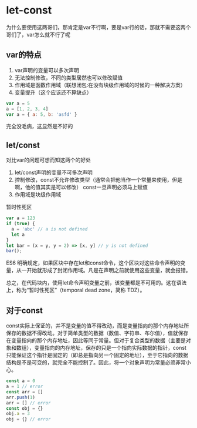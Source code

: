 # let-const

为什么要使用这两哥们，那肯定是var不行啊，要是var行的话，那就不需要这两个哥们了，var怎么就不行了呢

## var的特点

1. var声明的变量可以多次声明
2. 无法控制修改，不同的类型居然也可以修改赋值
3. 作用域是函数作用域（联想闭包:在没有块级作用域的时候的一种解决方案）
4. 变量提升（这个应该还不算缺点）

```js
var a = 5
a = [1, 2, 3, 4]
var a = { a: 5, b: 'asfd' }
```

完全没毛病，这显然是不好的

## let/const

对比var的问题可想而知这两个的好处

1. let/const声明的变量不可多次声明
2. 控制修改，const不允许修改类型（通常会把他当作一个常量来使用，但是啊，他的值其实是可以修改） const一旦声明必须马上赋值
3. 作用域是块级作用域

暂时性死区

```js
var a = 123
if (true) {
  a = 'abc' // a is not defined
  let a
}
let bar = (x = y, y = 2) => [x, y] // y is not defined
bar();
```

ES6 明确规定，如果区块中存在let和const命令，这个区块对这些命令声明的变量，从一开始就形成了封闭作用域。凡是在声明之前就使用这些变量，就会报错。

总之，在代码块内，使用let命令声明变量之前，该变量都是不可用的。这在语法上，称为“暂时性死区”（temporal dead zone，简称 TDZ）。

## 对于const

const实际上保证的，并不是变量的值不得改动，而是变量指向的那个内存地址所保存的数据不得改动。对于简单类型的数据（数值、字符串、布尔值），值就保存在变量指向的那个内存地址，因此等同于常量。但对于复合类型的数据（主要是对象和数组），变量指向的内存地址，保存的只是一个指向实际数据的指针，const只能保证这个指针是固定的（即总是指向另一个固定的地址），至于它指向的数据结构是不是可变的，就完全不能控制了。因此，将一个对象声明为常量必须非常小心。

```js
const a = 0
a = 1 // error
const arr = []
arr.push(1)
arr = [] // error
const obj = {}
obj.a = 3
obj = {} // error
```

<back-to-top />

<gitask />
